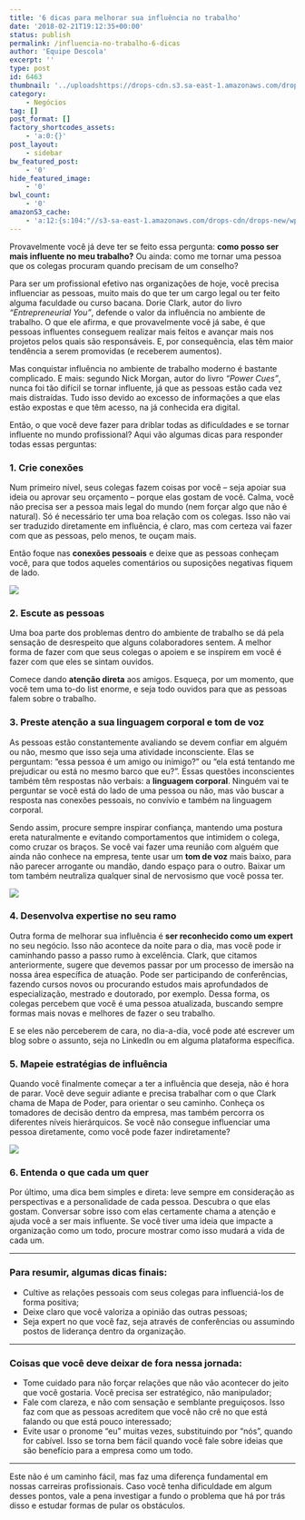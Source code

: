```yaml
---
title: '6 dicas para melhorar sua influência no trabalho'
date: '2018-02-21T19:12:35+00:00'
status: publish
permalink: /influencia-no-trabalho-6-dicas
author: 'Equipe Descola'
excerpt: ''
type: post
id: 6463
thumbnail: '../uploadshttps://drops-cdn.s3.sa-east-1.amazonaws.com/drops-new/wp-content/uploads/2018/02/21190733/influencia-150x150.png'
category:
    - Negócios
tag: []
post_format: []
factory_shortcodes_assets:
    - 'a:0:{}'
post_layout:
    - sidebar
bw_featured_post:
    - '0'
hide_featured_image:
    - '0'
bwl_count:
    - '0'
amazonS3_cache:
    - 'a:12:{s:104:"//s3-sa-east-1.amazonaws.com/drops-cdn/drops-new/wp-content/uploads/2018/02/20201716/conexao-pessoal.jpg";i:6486;s:113:"//s3-sa-east-1.amazonaws.com/drops-cdn/drops-new/wp-content/uploads/2018/02/20201716/conexao-pessoal-1024x684.jpg";i:6486;s:66:"//descola.org/drops/wp-content/uploads/2018/02/conexao-pessoal.jpg";i:6486;s:75:"//descola.org/drops/wp-content/uploads/2018/02/conexao-pessoal-1024x684.jpg";i:6486;s:108:"//s3-sa-east-1.amazonaws.com/drops-cdn/drops-new/wp-content/uploads/2018/02/20210440/linguagem-corporal.jpeg";i:6491;s:117:"//s3-sa-east-1.amazonaws.com/drops-cdn/drops-new/wp-content/uploads/2018/02/20210440/linguagem-corporal-1024x684.jpeg";i:6491;s:70:"//descola.org/drops/wp-content/uploads/2018/02/linguagem-corporal.jpeg";i:6491;s:79:"//descola.org/drops/wp-content/uploads/2018/02/linguagem-corporal-1024x684.jpeg";i:6491;s:104:"//s3-sa-east-1.amazonaws.com/drops-cdn/drops-new/wp-content/uploads/2018/02/20213155/mapa-influencia.jpg";i:6498;s:113:"//s3-sa-east-1.amazonaws.com/drops-cdn/drops-new/wp-content/uploads/2018/02/20213155/mapa-influencia-1024x684.jpg";i:6498;s:66:"//descola.org/drops/wp-content/uploads/2018/02/mapa-influencia.jpg";i:6498;s:75:"//descola.org/drops/wp-content/uploads/2018/02/mapa-influencia-1024x684.jpg";i:6498;}'
---
```

Provavelmente você já deve ter se feito essa pergunta: **como posso ser mais influente no meu trabalho?** Ou ainda: como me tornar uma pessoa que os colegas procuram quando precisam de um conselho?

Para ser um profissional efetivo nas organizações de hoje, você precisa influenciar as pessoas, muito mais do que ter um cargo legal ou ter feito alguma faculdade ou curso bacana. Dorie Clark, autor do livro *“Entrepreneurial You”*, defende o valor da influência no ambiente de trabalho. O que ele afirma, e que provavelmente você já sabe, é que pessoas influentes conseguem realizar mais feitos e avançar mais nos projetos pelos quais são responsáveis. E, por consequência, elas têm maior tendência a serem promovidas (e receberem aumentos).

Mas conquistar influência no ambiente de trabalho moderno é bastante complicado. E mais: segundo Nick Morgan, autor do livro *“Power Cues”*, nunca foi tão difícil se tornar influente, já que as pessoas estão cada vez mais distraídas. Tudo isso devido ao excesso de informações a que elas estão expostas e que têm acesso, na já conhecida era digital.

Então, o que você deve fazer para driblar todas as dificuldades e se tornar influente no mundo profissional? Aqui vão algumas dicas para responder todas essas perguntas:

### 1. Crie conexões

Num primeiro nível, seus colegas fazem coisas por você – seja apoiar sua ideia ou aprovar seu orçamento – porque elas gostam de você. Calma, você não precisa ser a pessoa mais legal do mundo (nem forçar algo que não é natural). Só é necessário ter uma boa relação com os colegas. Isso não vai ser traduzido diretamente em influência, é claro, mas com certeza vai fazer com que as pessoas, pelo menos, te ouçam mais.

Então foque nas **conexões pessoais** e deixe que as pessoas conheçam você, para que todos aqueles comentários ou suposições negativas fiquem de lado.

![](https://descola.org/drops/wp-content/uploads/2018/02/conexao-pessoal-1024x684.jpg)

### 2. Escute as pessoas

Uma boa parte dos problemas dentro do ambiente de trabalho se dá pela sensação de desrespeito que alguns colaboradores sentem. A melhor forma de fazer com que seus colegas o apoiem e se inspirem em você é fazer com que eles se sintam ouvidos.

Comece dando **atenção direta** aos amigos. Esqueça, por um momento, que você tem uma to-do list enorme, e seja todo ouvidos para que as pessoas falem sobre o trabalho.

### 3. Preste atenção a sua linguagem corporal e tom de voz

As pessoas estão constantemente avaliando se devem confiar em alguém ou não, mesmo que isso seja uma atividade inconsciente. Elas se perguntam: “essa pessoa é um amigo ou inimigo?” ou “ela está tentando me prejudicar ou está no mesmo barco que eu?”. Essas questões inconscientes também têm respostas não verbais: a **linguagem corporal**. Ninguém vai te perguntar se você está do lado de uma pessoa ou não, mas vão buscar a resposta nas conexões pessoais, no convívio e também na linguagem corporal.

Sendo assim, procure sempre inspirar confiança, mantendo uma postura ereta naturalmente e evitando comportamentos que intimidem o colega, como cruzar os braços. Se você vai fazer uma reunião com alguém que ainda não conhece na empresa, tente usar um **tom de voz** mais baixo, para não parecer arrogante ou mandão, dando espaço para o outro. Baixar um tom também neutraliza qualquer sinal de nervosismo que você possa ter.

![](https://descola.org/drops/wp-content/uploads/2018/02/linguagem-corporal-1024x684.jpeg)

### 4. Desenvolva expertise no seu ramo

Outra forma de melhorar sua influência é **ser reconhecido como um expert** no seu negócio. Isso não acontece da noite para o dia, mas você pode ir caminhando passo a passo rumo à excelência. Clark, que citamos anteriormente, sugere que devemos passar por um processo de imersão na nossa área específica de atuação. Pode ser participando de conferências, fazendo cursos novos ou procurando estudos mais aprofundados de especialização, mestrado e doutorado, por exemplo. Dessa forma, os colegas percebem que você é uma pessoa atualizada, buscando sempre formas mais novas e melhores de fazer o seu trabalho.

E se eles não perceberem de cara, no dia-a-dia, você pode até escrever um blog sobre o assunto, seja no LinkedIn ou em alguma plataforma específica.

### 5. Mapeie estratégias de influência

Quando você finalmente começar a ter a influência que deseja, não é hora de parar. Você deve seguir adiante e precisa trabalhar com o que Clark chama de Mapa de Poder, para orientar o seu caminho. Conheça os tomadores de decisão dentro da empresa, mas também percorra os diferentes níveis hierárquicos. Se você não consegue influenciar uma pessoa diretamente, como você pode fazer indiretamente?

![](https://descola.org/drops/wp-content/uploads/2018/02/mapa-influencia-1024x684.jpg)

### 6. Entenda o que cada um quer

Por último, uma dica bem simples e direta: leve sempre em consideração as perspectivas e a personalidade de cada pessoa. Descubra o que elas gostam. Conversar sobre isso com elas certamente chama a atenção e ajuda você a ser mais influente. Se você tiver uma ideia que impacte a organização como um todo, procure mostrar como isso mudará a vida de cada um.

- - - - - -

### Para resumir, algumas dicas finais:

- Cultive as relações pessoais com seus colegas para influenciá-los de forma positiva;
- Deixe claro que você valoriza a opinião das outras pessoas;
- Seja expert no que você faz, seja através de conferências ou assumindo postos de liderança dentro da organização.

- - - - - -

### Coisas que você deve deixar de fora nessa jornada:

- Tome cuidado para não forçar relações que não vão acontecer do jeito que você gostaria. Você precisa ser estratégico, não manipulador;
- Fale com clareza, e não com sensação e semblante preguiçosos. Isso faz com que as pessoas acreditem que você não crê no que está falando ou que está pouco interessado;
- Evite usar o pronome “eu” muitas vezes, substituindo por “nós”, quando for cabível. Isso se torna bem fácil quando você fale sobre ideias que são benefício para a empresa como um todo.

- - - - - -

Este não é um caminho fácil, mas faz uma diferença fundamental em nossas carreiras profissionais. Caso você tenha dificuldade em algum desses pontos, vale a pena investigar a fundo o problema que há por trás disso e estudar formas de pular os obstáculos.